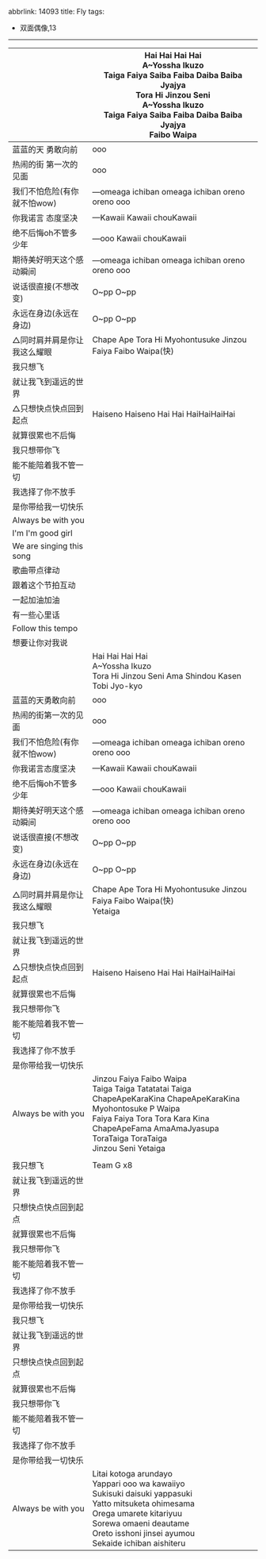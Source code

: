 abbrlink: 14093
title: Fly
tags:
  - 双面偶像,13
---
|      |Hai Hai Hai Hai<br>A~Yossha Ikuzo<br>Taiga Faiya Saiba Faiba Daiba Baiba Jyajya<br>Tora Hi Jinzou Seni<br>A~Yossha Ikuzo<br>Taiga Faiya Saiba Faiba Daiba Baiba Jyajya<br>Faibo Waipa|
|--|--|
|蓝蓝的天 勇敢向前|ooo|
|热闹的街 第一次的见面|ooo|
|我们不怕危险(有你就不怕wow)|—omeaga ichiban omeaga ichiban oreno oreno ooo|
|你我诺言 态度坚决|—Kawaii Kawaii chouKawaii |
|绝不后悔oh不管多少年|—ooo Kawaii chouKawaii|
|期待美好明天这个感动瞬间|—omeaga ichiban omeaga ichiban oreno oreno ooo|
|说话很直接(不想改变)|O~pp O~pp|
|永远在身边(永远在身边)|O~pp O~pp|
|△同时肩并肩是你让我这么耀眼|Chape Ape Tora Hi Myohontusuke Jinzou Faiya Faibo Waipa(快)|
|我只想飞|      |
|就让我飞到遥远的世界|      |
|△只想快点快点回到起点|Haiseno Haiseno Hai Hai HaiHaiHaiHai|
|就算很累也不后悔|      |
|我只想带你飞|      |
|能不能陪着我不管一切|      |
|我选择了你不放手|      |
|是你带给我一切快乐|      |
|Always be with you|      |
|I'm I'm good girl|      |
|We are singing this song|      |
|歌曲带点律动|      |
|跟着这个节拍互动|      |
|一起加油加油|      |
|有一些心里话|      |
|Follow this tempo|      |
|想要让你对我说|      |
|      |Hai Hai Hai Hai<br>A~Yossha Ikuzo<br>Tora Hi Jinzou Seni Ama Shindou Kasen Tobi Jyo-kyo|
|蓝蓝的天勇敢向前|ooo|
|热闹的街第一次的见面|ooo|
|我们不怕危险(有你就不怕wow)|—omeaga ichiban omeaga ichiban oreno oreno ooo|
|你我诺言态度坚决|—Kawaii Kawaii chouKawaii |
|绝不后悔oh不管多少年|—ooo Kawaii chouKawaii|
|期待美好明天这个感动瞬间|—omeaga ichiban omeaga ichiban oreno oreno ooo|
|说话很直接(不想改变)|O~pp O~pp|
|永远在身边(永远在身边)|O~pp O~pp|
|△同时肩并肩是你让我这么耀眼|Chape Ape Tora Hi Myohontusuke Jinzou Faiya Faibo Waipa(快)<br>Yetaiga|
|我只想飞|      |
|就让我飞到遥远的世界|      |
|△只想快点快点回到起点|Haiseno Haiseno Hai Hai HaiHaiHaiHai|
|就算很累也不后悔|      |
|我只想带你飞|      |
|能不能陪着我不管一切|      |
|我选择了你不放手|      |
|是你带给我一切快乐|      |
|Always be with you|Jinzou Faiya Faibo Waipa<br>Taiga Taiga Tatatatai Taiga<br>ChapeApeKaraKina ChapeApeKaraKina<br>Myohontosuke P Waipa<br>Faiya Faiya Tora Tora Kara Kina<br>ChapeApeFama AmaAmaJyasupa<br>ToraTaiga ToraTaiga<br>Jinzou Seni Yetaiga|
|      |      |
|我只想飞|Team G x8|
|就让我飞到遥远的世界|      |
|只想快点快点回到起点|      |
|就算很累也不后悔|      |
|我只想带你飞|      |
|能不能陪着我不管一切|      |
|我选择了你不放手|      |
|是你带给我一切快乐|      |
|我只想飞|      |
|就让我飞到遥远的世界|      |
|只想快点快点回到起点|      |
|就算很累也不后悔|      |
|我只想带你飞|      |
|能不能陪着我不管一切|      |
|我选择了你不放手|      |
|是你带给我一切快乐|      |
|Always be with you|Litai kotoga arundayo<br>Yappari ooo wa kawaiiyo<br>Sukisuki daisuki yappasuki<br>Yatto mitsuketa ohimesama<br>Orega umarete kitariyuu<br>Sorewa omaeni deautame<br>Oreto isshoni jinsei ayumou<br>Sekaide ichiban aishiteru|